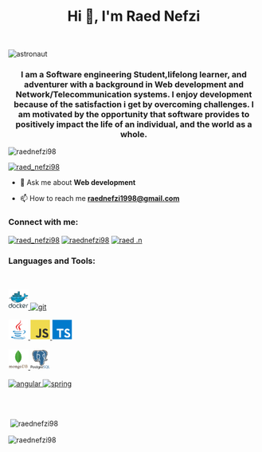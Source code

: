 <h1 align="center">Hi 👋, I'm Raed Nefzi</h1>
<br/>
<div class="center">
  
![astronaut](https://user-images.githubusercontent.com/74836098/208131823-9f91f373-7522-49c0-990c-a7194445ed4a.gif)
  
</div>

<h3 align="center" style="background-image: url('img_girl.jpg');">I am a Software engineering Student,lifelong learner, and adventurer with a background in Web development and Network/Telecommunication systems. I enjoy development because of the satisfaction i get by overcoming challenges. I am motivated by the opportunity that software provides to positively impact the life of an individual, and the world as a whole.</h3>




<p align="left"> <img src="https://komarev.com/ghpvc/?username=raednefzi98&label=Profile%20views&color=0e75b6&style=flat" alt="raednefzi98" /> </p>

<p align="left"> <a href="https://twitter.com/raed_nefzi98" target="blank"><img src="https://img.shields.io/twitter/follow/raed_nefzi98?logo=twitter&style=for-the-badge" alt="raed_nefzi98" /></a> </p>

- 💬 Ask me about **Web development**

- 📫 How to reach me **raednefzi1998@gmail.com**

<h3 align="left">Connect with me:</h3>
<p align="left">
<a href="https://twitter.com/raed_nefzi98" target="blank"><img align="center" src="https://raw.githubusercontent.com/rahuldkjain/github-profile-readme-generator/master/src/images/icons/Social/twitter.svg" alt="raed_nefzi98" height="30" width="40" /></a>
<a href="https://linkedin.com/in/raednefzi98" target="blank"><img align="center" src="https://raw.githubusercontent.com/rahuldkjain/github-profile-readme-generator/master/src/images/icons/Social/linked-in-alt.svg" alt="raednefzi98" height="30" width="40" /></a>
<a href="https://www.youtube.com/channel/UCfxf_o71Oh9cr1OZ2cyJ0lA" target="blank"><img align="center" src="https://raw.githubusercontent.com/rahuldkjain/github-profile-readme-generator/master/src/images/icons/Social/youtube.svg" alt="raed .n" height="30" width="40" /></a>
</p>

<h3 align="left">Languages and Tools:</h3>
<br/>
<p align="left"> <a href="https://www.docker.com/" target="_blank" rel="noreferrer"> <img src="https://raw.githubusercontent.com/devicons/devicon/master/icons/docker/docker-original-wordmark.svg" alt="docker" width="40" height="40"/> </a> <a href="https://git-scm.com/" target="_blank" rel="noreferrer"> <img src="https://www.vectorlogo.zone/logos/git-scm/git-scm-icon.svg" alt="git" width="40" height="40"/> </a> <br/> <br/> <a href="https://www.java.com" target="_blank" rel="noreferrer"> <img src="https://raw.githubusercontent.com/devicons/devicon/master/icons/java/java-original.svg" alt="java" width="40" height="40"/> </a> <a href="https://developer.mozilla.org/en-US/docs/Web/JavaScript" target="_blank" rel="noreferrer"> <img src="https://raw.githubusercontent.com/devicons/devicon/master/icons/javascript/javascript-original.svg" alt="javascript" width="40" height="40"/> </a> <a href="https://www.typescriptlang.org/" target="_blank" rel="noreferrer"> <img src="https://raw.githubusercontent.com/devicons/devicon/master/icons/typescript/typescript-original.svg" alt="typescript" width="40" height="40"/> </a> <br/> <br/> <a href="https://www.mongodb.com/" target="_blank" rel="noreferrer"> <img src="https://raw.githubusercontent.com/devicons/devicon/master/icons/mongodb/mongodb-original-wordmark.svg" alt="mongodb" width="40" height="40"/> </a> <a href="https://www.postgresql.org" target="_blank" rel="noreferrer"> <img src="https://raw.githubusercontent.com/devicons/devicon/master/icons/postgresql/postgresql-original-wordmark.svg" alt="postgresql" width="40" height="40"/> </a> <br/> <br/>
<a href="https://angular.io" target="_blank" rel="noreferrer"> <img src="https://angular.io/assets/images/logos/angular/angular.svg" alt="angular" width="40" height="40"/> </a>  <a href="https://spring.io/" target="_blank" rel="noreferrer"> <img src="https://www.vectorlogo.zone/logos/springio/springio-icon.svg" alt="spring" width="40" height="40"/> </a> </p>


<br/><br/>
<p>&nbsp;<img align="center" src="https://github-readme-stats.vercel.app/api?username=raednefzi98&show_icons=true&locale=en" alt="raednefzi98" /></p>

<p><img align="center" src="https://github-readme-streak-stats.herokuapp.com/?user=raednefzi98&" alt="raednefzi98" /></p>
